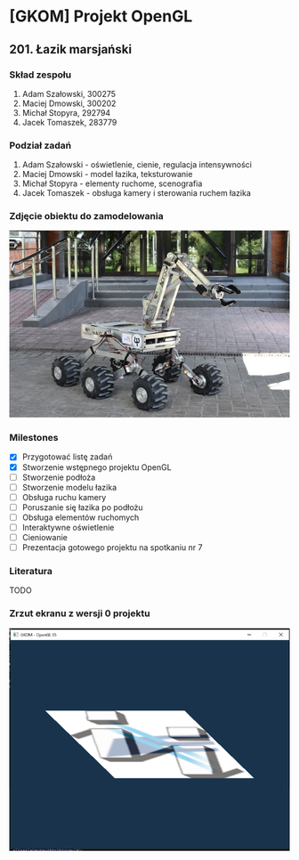 # [GKOM] Projekt OpenGL
## 201. Łazik marsjański 
### Skład zespołu
1. Adam Szałowski, 300275
2. Maciej Dmowski, 300202
3. Michał Stopyra, 292794
4. Jacek Tomaszek, 283779
### Podział zadań
1. Adam Szałowski - oświetlenie, cienie, regulacja intensywności
2. Maciej Dmowski - model łazika, teksturowanie
3. Michał Stopyra - elementy ruchome, scenografia
4. Jacek Tomaszek - obsługa kamery i sterowania ruchem łazika
### Zdjęcie obiektu do zamodelowania
![Wzór łazika](resources/lazik.png)
### Milestones
- [x] Przygotować listę zadań
- [x] Stworzenie wstępnego projektu OpenGL
- [ ] Stworzenie podłoża
- [ ] Stworzenie modelu łazika
- [ ] Obsługa ruchu kamery
- [ ] Poruszanie się łazika po podłożu
- [ ] Obsługa elementów ruchomych
- [ ] Interaktywne oświetlenie
- [ ] Cieniowanie
- [ ] Prezentacja gotowego projektu na spotkaniu nr 7
### Literatura
TODO
### Zrzut ekranu z wersji 0 projektu
![Wzór łazika](resources/version0.png)
